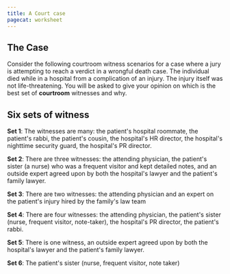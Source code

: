 ```yaml
---
title: A Court case
pagecat: worksheet
---
```


## The Case

Consider the following courtroom witness scenarios for a case where a
jury is attempting to reach a verdict in a wrongful death case. The
individual died while in a hospital from a complication of an injury.
The injury itself was not life-threatening. You will be asked to give
your opinion on which is the best set of **courtroom** witnesses and
why.

## Six sets of witness

**Set 1**: The witnesses are many: the patient's hospital roommate, the
patient's rabbi, the patient's cousin, the hospital's HR director, the
hospital's nighttime security guard, the hospital's PR director.

**Set 2**: There are three witnesses: the attending physician, the patient's
sister (a nurse) who was a frequent visitor and kept detailed notes, and
an outside expert agreed upon by both the hospital's lawyer and the
patient's family lawyer.

**Set 3**: There are two witnesses: the attending physician and an expert on
the patient's injury hired by the family's law team

**Set 4**: There are four witnesses: the attending physician, the patient's
sister (nurse, frequent visitor, note-taker), the hospital's PR
director, the patient's rabbi.

**Set 5**: There is one witness, an outside expert agreed upon by both the
hospital's lawyer and the patient's family lawyer.

**Set 6**: The patient's sister (nurse, frequent visitor, note taker)